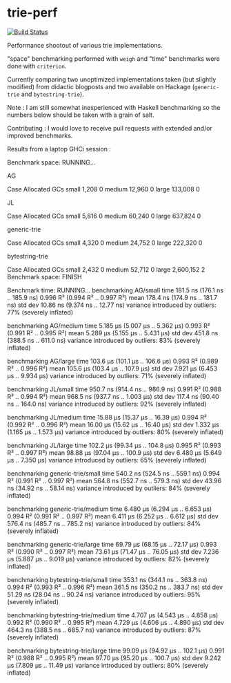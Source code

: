 # trie-perf

[![Build Status](https://travis-ci.org/ocramz/trie-perf.png)](https://travis-ci.org/ocramz/trie-perf)

Performance shootout of various trie implementations.

"space" benchmarking performed with `weigh` and "time" benchmarks were done with `criterion`.

Currently comparing two unoptimized implementations taken (but slightly modified) from didactic blogposts and two available on Hackage (`generic-trie` and `bytestring-trie`).

Note : I am still somewhat inexperienced with Haskell benchmarking so the numbers below should be taken with a grain of salt. 

Contributing : I would love to receive pull requests with extended and/or improved benchmarks.



Results from a laptop GHCi session :

Benchmark space: RUNNING...

AG

  Case    Allocated  GCs
  small       1,208    0
  medium     12,960    0
  large     133,008    0

JL

  Case    Allocated  GCs
  small       5,816    0
  medium     60,240    0
  large     637,824    0

generic-trie

  Case    Allocated  GCs
  small       4,320    0
  medium     24,752    0
  large     222,320    0

bytestring-trie

  Case    Allocated  GCs
  small       2,432    0
  medium     52,712    0
  large   2,600,152    2
Benchmark space: FINISH



Benchmark time: RUNNING...
benchmarking AG/small
time                 181.5 ns   (176.1 ns .. 185.9 ns)
                     0.996 R²   (0.994 R² .. 0.997 R²)
mean                 178.4 ns   (174.9 ns .. 181.7 ns)
std dev              10.86 ns   (9.374 ns .. 12.77 ns)
variance introduced by outliers: 77% (severely inflated)

benchmarking AG/medium
time                 5.185 μs   (5.007 μs .. 5.362 μs)
                     0.993 R²   (0.991 R² .. 0.995 R²)
mean                 5.289 μs   (5.155 μs .. 5.431 μs)
std dev              451.8 ns   (388.5 ns .. 611.0 ns)
variance introduced by outliers: 83% (severely inflated)

benchmarking AG/large
time                 103.6 μs   (101.1 μs .. 106.6 μs)
                     0.993 R²   (0.989 R² .. 0.996 R²)
mean                 105.6 μs   (103.4 μs .. 107.9 μs)
std dev              7.921 μs   (6.453 μs .. 9.934 μs)
variance introduced by outliers: 71% (severely inflated)

benchmarking JL/small
time                 950.7 ns   (914.4 ns .. 986.9 ns)
                     0.991 R²   (0.988 R² .. 0.994 R²)
mean                 968.5 ns   (937.7 ns .. 1.003 μs)
std dev              117.4 ns   (90.40 ns .. 164.0 ns)
variance introduced by outliers: 92% (severely inflated)

benchmarking JL/medium
time                 15.88 μs   (15.37 μs .. 16.39 μs)
                     0.994 R²   (0.992 R² .. 0.996 R²)
mean                 16.00 μs   (15.62 μs .. 16.40 μs)
std dev              1.332 μs   (1.165 μs .. 1.573 μs)
variance introduced by outliers: 80% (severely inflated)

benchmarking JL/large
time                 102.2 μs   (99.34 μs .. 104.8 μs)
                     0.995 R²   (0.993 R² .. 0.997 R²)
mean                 98.88 μs   (97.04 μs .. 100.9 μs)
std dev              6.480 μs   (5.649 μs .. 7.350 μs)
variance introduced by outliers: 65% (severely inflated)

benchmarking generic-trie/small
time                 540.2 ns   (524.5 ns .. 559.1 ns)
                     0.994 R²   (0.991 R² .. 0.997 R²)
mean                 564.8 ns   (552.7 ns .. 579.3 ns)
std dev              43.96 ns   (34.92 ns .. 58.14 ns)
variance introduced by outliers: 84% (severely inflated)

benchmarking generic-trie/medium
time                 6.480 μs   (6.294 μs .. 6.653 μs)
                     0.994 R²   (0.991 R² .. 0.997 R²)
mean                 6.411 μs   (6.252 μs .. 6.612 μs)
std dev              576.4 ns   (485.7 ns .. 785.2 ns)
variance introduced by outliers: 84% (severely inflated)

benchmarking generic-trie/large
time                 69.79 μs   (68.15 μs .. 72.17 μs)
                     0.993 R²   (0.990 R² .. 0.997 R²)
mean                 73.61 μs   (71.47 μs .. 76.05 μs)
std dev              7.236 μs   (5.887 μs .. 9.019 μs)
variance introduced by outliers: 82% (severely inflated)

benchmarking bytestring-trie/small
time                 353.1 ns   (344.1 ns .. 363.8 ns)
                     0.994 R²   (0.993 R² .. 0.996 R²)
mean                 361.5 ns   (350.2 ns .. 383.7 ns)
std dev              51.29 ns   (28.04 ns .. 90.24 ns)
variance introduced by outliers: 95% (severely inflated)

benchmarking bytestring-trie/medium
time                 4.707 μs   (4.543 μs .. 4.858 μs)
                     0.992 R²   (0.990 R² .. 0.995 R²)
mean                 4.729 μs   (4.606 μs .. 4.890 μs)
std dev              464.3 ns   (388.5 ns .. 685.7 ns)
variance introduced by outliers: 87% (severely inflated)

benchmarking bytestring-trie/large
time                 99.09 μs   (94.92 μs .. 102.1 μs)
                     0.991 R²   (0.988 R² .. 0.995 R²)
mean                 97.70 μs   (95.20 μs .. 100.7 μs)
std dev              9.242 μs   (7.809 μs .. 11.49 μs)
variance introduced by outliers: 80% (severely inflated)